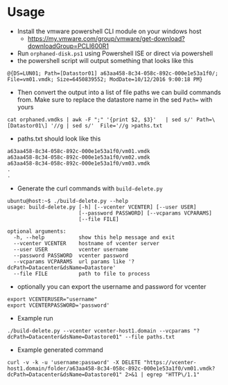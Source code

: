 # Usage 

* Install the vmware powershell CLI module on your windows host
  * https://my.vmware.com/group/vmware/get-download?downloadGroup=PCLI600R1
* Run `orphaned-disk.ps1` using Powershell ISE or direct via powershell
* the powershell script will output something that looks like this

```
@{DS=LUN01; Path=[Datastor01] a63aa458-8c34-058c-892c-000e1e53a1f0/; File=vm01.vmdk; Size=6450839552; ModDate=10/12/2016 9:00:18 PM}
```

* Then convert the output into a list of file paths we can build commands from.  Make sure to replace the datastore name in the sed `Path=` with yours

```
cat orphaned.vmdks | awk -F ";" '{print $2, $3}'   | sed s/' Path=\[Datastor01\] '//g | sed s/'  File='//g >paths.txt
```

* paths.txt should look like this

```
a63aa458-8c34-058c-892c-000e1e53a1f0/vm01.vmdk
a63aa458-8c34-058c-892c-000e1e53a1f0/vm02.vmdk
a63aa458-8c34-058c-892c-000e1e53a1f0/vm03.vmdk
.
.
```

* Generate the curl commands with `build-delete.py`

```
ubuntu@host:~$ ./build-delete.py --help
usage: build-delete.py [-h] [--vcenter VCENTER] [--user USER]
                       [--password PASSWORD] [--vcparams VCPARAMS]
                       [--file FILE]

optional arguments:
  -h, --help           show this help message and exit
  --vcenter VCENTER    hostname of vcenter server
  --user USER          vcenter username
  --password PASSWORD  vcenter password
  --vcparams VCPARAMS  url params like '?dcPath=Datacenter&dsName=Datastore'
  --file FILE          path to file to process
```

  * optionally you can export the username and password for vcenter

```
export VCENTERUSER="username"
export VCENTERPASSWORD='password'
```

  * Example run 

```
./build-delete.py --vcenter vcenter-host1.domain --vcparams "?dcPath=Datacenter&dsName=Datastore01" --file paths.txt
```

  * Example generated command

```
curl -v -k -u 'username:password' -X DELETE "https://vcenter-host1.domain/folder/a63aa458-8c34-058c-892c-000e1e53a1f0/vm01.vmdk?dcPath=Datacenter&dsName=Datastore01" 2>&1 | egrep "HTTP\/1.1"
```

